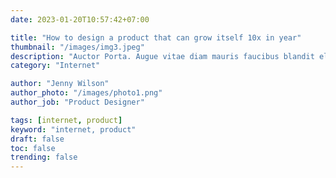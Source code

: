 ```yaml
---
date: 2023-01-20T10:57:42+07:00

title: "How to design a product that can grow itself 10x in year"
thumbnail: "/images/img3.jpeg"
description: "Auctor Porta. Augue vitae diam mauris faucibus blandit elit per, feugiat leo dui orci. Etiam vestibulum. Nostra netus per conubia dolor."
category: "Internet"

author: "Jenny Wilson"
author_photo: "/images/photo1.png"
author_job: "Product Designer"

tags: [internet, product]
keyword: "internet, product"
draft: false
toc: false
trending: false
---
```

